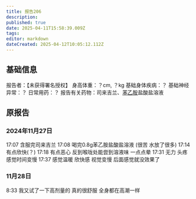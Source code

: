 ```yaml
---
title: 报告206
description: 
published: true
date: 2025-04-11T15:58:39.009Z
tags: 
editor: markdown
dateCreated: 2025-04-12T10:05:12.112Z
---
```


## 基础信息
报告者：【未获得署名授权】
身高体重：？cm, ？kg
基础身体疾病：？
基础神经异常：？
日常用药：？
报告有关药物：司来吉兰、[苯乙胺](/drug/PEA)盐酸盐溶液

## 原报告
### 2024年11月27日
17:07 含服完司来吉兰
17:08 喝完0.8g苯乙胺盐酸盐溶液 (很苦 水放了很多)
17:14 有点欣快(？)
17:18 有点恶心 反到喉咙处能尝到溶液味 一点点晕
17:31 无力 头疼 感觉时间变慢
17:37 感觉温暖 欣快感 视觉变慢
后面感觉就没效果了
### 11月28日
8:33 我又试了一下高剂量的 真的很舒服 全身都在高潮一样